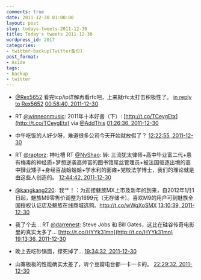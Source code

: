 ```yaml
---
comments: true
date: 2011-12-30 01:00:00
layout: post
slug: todays-tweets-2011-12-30
title: Today's tweets 2011-12-30
wordpress_id: 2017
categories:
- twitter-backup[Twitter备份]
post_format:
- Aside
tags:
- backup
- twitter
---
```





  * [@Rex5652](http://twitter.com/Rex5652) 看完tcp/ip详解再看rfc吧，上来就rfc太打击积极性了。 [in reply to Rex5652](http://twitter.com/Rex5652/statuses/152393643687284736) [00:58:40, 2011-12-30](http://twitter.com/gfrog/statuses/152433361934225408)





  * RT [@winneonmusic](http://twitter.com/winneonmusic): 2011年十本好書（下）: [http://t.co/TCeygEtx](http://t.co/TCeygEtx) via [@AddThis](http://twitter.com/AddThis) [01:26:36, 2011-12-30](http://twitter.com/gfrog/statuses/152440393559060480)





  * 中午吃饭的人好少呀，难道很多公司今天开始就放假了？ [12:22:55, 2011-12-30](http://twitter.com/gfrog/statuses/152605560691376129)





  * RT [@raptorz](http://twitter.com/raptorz): 神吐槽 RT [@NvShao](http://twitter.com/NvShao): 转: 三流犹太律师+高中毕业富二代+患有梅毒的神经质+梦想逆袭高帅富的图书馆屌丝管理员+被法国驱逐出境的高中肄业矮子+身经百战蛤蛤蛤+学水利的面瘫+党校法学博士，我们的理论就是由这些人创造的。 [12:44:42, 2011-12-30](http://twitter.com/gfrog/statuses/152611042902556673)





  * [@kangkang220](http://twitter.com/kangkang220):  我艹！：为迎接魅族MX上市及新年的到来，自2012年1月1日起，魅族M9零售价调整为1699元（无存储卡）。喜欢M9的用户可到魅族全国授权认证店及魅族在线商城选购。http://t.co/wWqXoSMX [13:10:39, 2011-12-30](http://twitter.com/gfrog/statuses/152617572880220162)





  * 我了个去… RT [@darrenest](http://twitter.com/darrenest): Steve Jobs 和 Bill Gates，这比在硅谷传奇电影里的真实太多了… [http://t.co/HYYk31mn](http://t.co/HYYk31mn) [19:13:36, 2011-12-30](http://twitter.com/gfrog/statuses/152708913152790528)





  * 晚上去吃砂锅面，撑死掉了… [19:34:32, 2011-12-30](http://twitter.com/gfrog/statuses/152714181328633856)





  * 山寨板板的性能确实太差了，听个豆瓣电台都一卡一卡的。 [22:29:32, 2011-12-30](http://twitter.com/gfrog/statuses/152758220627255297)





